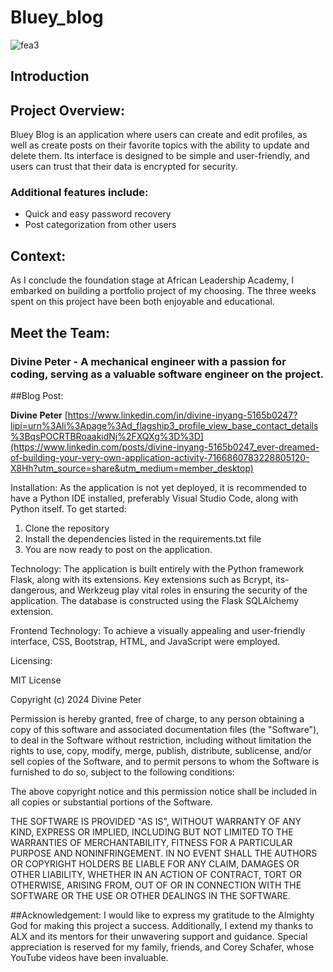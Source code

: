 # Bluey_blog

![fea3](https://github.com/DexyMaroni/Bluey_blog_Application/assets/106749955/e6b0d109-8076-4b34-81ec-00e7e5f1a9c6)

## Introduction

## Project Overview:
Bluey Blog is an application where users can create and edit profiles, as well as create posts on their favorite topics with the ability to update and delete them. Its interface is designed to be simple and user-friendly, and users can trust that their data is encrypted for security.

### Additional features include:
- Quick and easy password recovery
- Post categorization from other users

## Context:
As I conclude the foundation stage at African Leadership Academy, I embarked on building a portfolio project of my choosing. The three weeks spent on this project have been both enjoyable and educational.

## Meet the Team:
### Divine Peter - A mechanical engineer with a passion for coding, serving as a valuable software engineer on the project.

##Blog Post:

 **Divine Peter** [https://www.linkedin.com/in/divine-inyang-5165b0247?lipi=urn%3Ali%3Apage%3Ad_flagship3_profile_view_base_contact_details%3BqsPOCRTBRoaakidNj%2FXQXg%3D%3D](https://www.linkedin.com/posts/divine-inyang-5165b0247_ever-dreamed-of-building-your-very-own-application-activity-7166860783228805120-X8Hh?utm_source=share&utm_medium=member_desktop)

Installation:
As the application is not yet deployed, it is recommended to have a Python IDE installed, preferably Visual Studio Code, along with Python itself. To get started:
1. Clone the repository
2. Install the dependencies listed in the requirements.txt file
3. You are now ready to post on the application.

Technology:
The application is built entirely with the Python framework Flask, along with its extensions. Key extensions such as Bcrypt, its-dangerous, and Werkzeug play vital roles in ensuring the security of the application. The database is constructed using the Flask SQLAlchemy extension.

Frontend Technology:
To achieve a visually appealing and user-friendly interface, CSS, Bootstrap, HTML, and JavaScript were employed.

Licensing:

MIT License

Copyright (c) 2024 Divine Peter

Permission is hereby granted, free of charge, to any person obtaining a copy
of this software and associated documentation files (the "Software"), to deal
in the Software without restriction, including without limitation the rights
to use, copy, modify, merge, publish, distribute, sublicense, and/or sell
copies of the Software, and to permit persons to whom the Software is
furnished to do so, subject to the following conditions:

The above copyright notice and this permission notice shall be included in all
copies or substantial portions of the Software.

THE SOFTWARE IS PROVIDED "AS IS", WITHOUT WARRANTY OF ANY KIND, EXPRESS OR
IMPLIED, INCLUDING BUT NOT LIMITED TO THE WARRANTIES OF MERCHANTABILITY,
FITNESS FOR A PARTICULAR PURPOSE AND NONINFRINGEMENT. IN NO EVENT SHALL THE
AUTHORS OR COPYRIGHT HOLDERS BE LIABLE FOR ANY CLAIM, DAMAGES OR OTHER
LIABILITY, WHETHER IN AN ACTION OF CONTRACT, TORT OR OTHERWISE, ARISING FROM,
OUT OF OR IN CONNECTION WITH THE SOFTWARE OR THE USE OR OTHER DEALINGS IN THE
SOFTWARE.

##Acknowledgement:
I would like to express my gratitude to the Almighty God for making this project a success. Additionally, I extend my thanks to ALX and its mentors for their unwavering support and guidance. Special appreciation is reserved for my family, friends, and Corey Schafer, whose YouTube videos have been invaluable.
